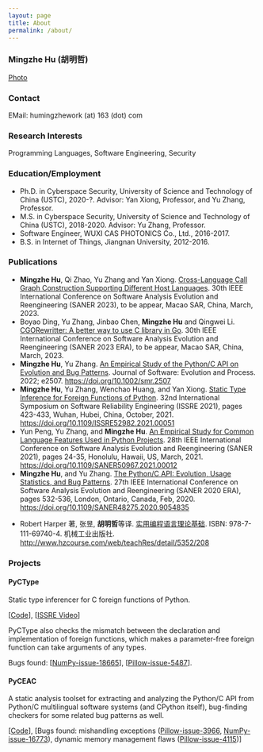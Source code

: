```yaml
---
layout: page
title: About
permalink: /about/
---
```


### Mingzhe Hu (胡明哲)

[Photo]({{site.url}}/figs/hmz.jpg)

### Contact

EMail: humingzhework (at) 163 (dot) com

### Research Interests

Programming Languages, Software Engineering, Security

### Education/Employment

- Ph.D. in Cyberspace Security, University of Science and Technology of China (USTC), 2020-?.
Advisor: Yan Xiong, Professor, and Yu Zhang, Professor.
- M.S. in Cyberspace Security, University of Science and Technology of China (USTC), 2018-2020.
Advisor: Yu Zhang, Professor.
- Software Engineer, WUXI CAS PHOTONICS Co., Ltd., 2016-2017.
- B.S. in Internet of Things, Jiangnan University, 2012-2016.

### Publications

- **Mingzhe Hu**, Qi Zhao, Yu Zhang and Yan Xiong. <u>Cross-Language Call Graph Construction Supporting Different Host Languages</u>. 30th IEEE International Conference on Software Analysis Evolution and Reengineering (SANER 2023), to be appear, Macao SAR, China, March, 2023.
- Boyao Ding, Yu Zhang, Jinbao Chen, **Mingzhe Hu** and Qingwei Li. <u>CGORewritter: A better way to use C library in Go</u>. 30th IEEE International Conference on Software Analysis Evolution and Reengineering (SANER 2023 ERA), to be appear, Macao SAR, China, March, 2023.
- **Mingzhe Hu**, Yu Zhang. <u>An Empirical Study of the Python/C API on Evolution and Bug Patterns</u>. Journal of Software: Evolution and Process. 2022; e2507. <https://doi.org/10.1002/smr.2507>
- **Mingzhe Hu**, Yu Zhang, Wenchao Huang, and Yan Xiong. <u>Static Type Inference for Foreign Functions of Python</u>. 32nd International Symposium on Software Reliability Engineering (ISSRE 2021), pages 423-433, Wuhan, Hubei, China, October, 2021. <https://doi.org/10.1109/ISSRE52982.2021.00051>
- Yun Peng, Yu Zhang, and **Mingzhe Hu**. <u>An Empirical Study for Common Language Features Used in Python Projects</u>. 28th IEEE International Conference on Software Analysis Evolution and Reengineering (SANER 2021), pages 24-35, Honolulu, Hawaii, US, March, 2021. <https://doi.org/10.1109/SANER50967.2021.00012>
- **Mingzhe Hu**, and Yu Zhang. <u>The Python/C API: Evolution, Usage Statistics, and Bug Patterns</u>. 27th IEEE International Conference on Software Analysis Evolution and Reengineering (SANER 2020 ERA), pages 532-536, London, Ontario, Canada, Feb, 2020. <https://doi.org/10.1109/SANER48275.2020.9054835>

<!-- - <u>一种 Python 外部函数的静态类型推断方法及系统</u>. 发明人: 张昱, **胡明哲**. 申请号: CN202111105813.3A. 申请日: 20210922. 公开号: CN113885854A. 公开日: 20220104. <https://patents.google.com/patent/CN113885854A>
- <u>一种 Python 语言特征自动识别系统和方法</u>. 申请人: 中国科学技术大学, 发明人: 张昱, 彭昀, **胡明哲**. 专利号: ZL202010663123.9, 申请日: 20200710, 公开日: 20201030, 授权公告日: 20220111, 公开号: CN111858322B, 证书号: 4889779. <https://patents.google.com/patent/CN111858322B> -->

- Robert Harper 著, 张昱, **胡明哲**等译. <u>实用编程语言理论基础</u>. ISBN: 978-7-111-69740-4. 机械工业出版社. <http://www.hzcourse.com/web/teachRes/detail/5352/208>

### Projects

#### PyCType

Static type inferencer for C foreign functions of Python.

[[Code](https://github.com/S4Plus/pyctype)], [[ISSRE Video](https://www.bilibili.com/video/BV1Kq4y1R7A9/)]

PyCType also checks the mismatch between the declaration and implementation of foreign functions, which makes a parameter-free foreign function can take arguments of any types.

Bugs found: [[NumPy-issue-18665](https://github.com/numpy/numpy/issues/18665)], [[Pillow-issue-5487](https://github.com/python-pillow/Pillow/issues/5487)].

#### PyCEAC

A static analysis toolset for extracting and analyzing the Python/C API from Python/C multilingual software systems (and CPython itself), bug-finding checkers for some related bug patterns as well.

[[Code](https://github.com/S4Plus/pyceac)], [Bugs found: mishandling exceptions ([Pillow-issue-3966](https://github.com/python-pillow/Pillow/issues/3966), [NumPy-issue-16773](https://github.com/numpy/numpy/issues/16773)), dynamic memory management flaws ([Pillow-issue-4115](https://github.com/python-pillow/Pillow/issues/4115))]
